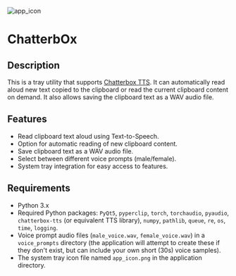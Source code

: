 
![app_icon](https://github.com/user-attachments/assets/54f63aa6-4e20-46cd-b5c3-df36c66ac6b9)

# ChatterbOx


## Description

This is a tray utility that supports [Chatterbox TTS](https://github.com/resemble-ai/chatterbox). It can automatically read aloud new text copied to the clipboard or read the current clipboard content on demand. It also allows saving the clipboard text as a WAV audio file.

## Features

*   Read clipboard text aloud using Text-to-Speech.
*   Option for automatic reading of new clipboard content.
*   Save clipboard text as a WAV audio file.
*   Select between different voice prompts (male/female).
*   System tray integration for easy access to features.

## Requirements

*   Python 3.x
*   Required Python packages: `PyQt5`, `pyperclip`, `torch`, `torchaudio`, `pyaudio`, `chatterbox-tts` (or equivalent TTS library), `numpy`, `pathlib`, `queue`, `re`, `os`, `time`, `logging`.
*   Voice prompt audio files (`male_voice.wav`, `female_voice.wav`) in a `voice_prompts` directory (the application will attempt to create these if they don't exist, but can include your own short (30s) voice samples).
*   The system tray icon file named `app_icon.png` in the application directory.

